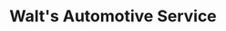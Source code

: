 ---
title: "Walt's Automotive Service"
url: /syracuse/walts-automotive-service/
shop: Autowerkstatt
---